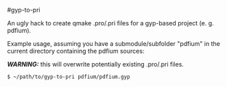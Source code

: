 #gyp-to-pri

An ugly hack to create qmake .pro/.pri files for a gyp-based project (e. g. pdfium).

Example usage, assuming you have a submodule/subfolder "pdfium" in the current directory containing the pdfium sources:

***WARNING:*** this will overwrite potentially existing .pro/.pri files.

```bash
$ ~/path/to/gyp-to-pri pdfium/pdfium.gyp
```

